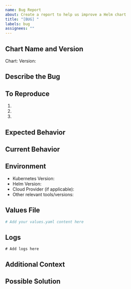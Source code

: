 ```yaml
---
name: Bug Report
about: Create a report to help us improve a Helm chart
title: "[BUG] "
labels: bug
assignees: ""
---
```


## Chart Name and Version

<!-- Specify the chart name and version where you encountered the bug -->

Chart:
Version:

## Describe the Bug

<!-- A clear and concise description of what the bug is -->

## To Reproduce

<!-- Steps to reproduce the behavior -->

1.
2.
3.

## Expected Behavior

<!-- A clear and concise description of what you expected to happen -->

## Current Behavior

<!-- A clear and concise description of what actually happens -->

## Environment

<!-- Please complete the following information -->

- Kubernetes Version:
- Helm Version:
- Cloud Provider (if applicable):
- Other relevant tools/versions:

## Values File

<!-- If applicable, provide the values.yaml you used -->

```yaml
# Add your values.yaml content here
```

## Logs

<!-- If applicable, add relevant logs -->

```
# Add logs here
```

## Additional Context

<!-- Add any other context about the problem here -->

## Possible Solution

<!-- If you have suggestions on a fix for the bug, please describe them here -->
